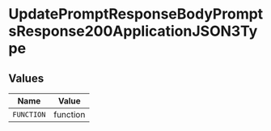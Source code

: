 # UpdatePromptResponseBodyPromptsResponse200ApplicationJSON3Type


## Values

| Name       | Value      |
| ---------- | ---------- |
| `FUNCTION` | function   |